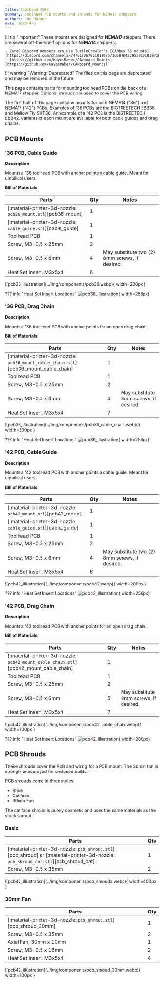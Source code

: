```yaml
---
title: Toolhead PCBs
summary: Toolhead PCB mounts and shrouds for NEMA17 steppers
authors: Jon Harper
date: 2023-4-5
---
```


!!! tip "Important"
    These mounts are designed for **NEMA17** steppers. There are several off-the-shelf options for **NEMA14** steppers:

    - ZeroG Discord members can use TurtleCrawler's [CANbus 36 mounts](https://discord.com/channels/747612067951018075/1058784239539191838/1058784239539191838)
    - [https://github.com/KayosMaker/CANboard_Mounts](https://github.com/KayosMaker/CANboard_Mounts)


!!! warning "Warning: Deprecated"
    The files on this page are deprecated and may be removed in the future.

This page contains parts for mounting toolhead PCBs on the back of a NEMA17 stepper. Optional shrouds are used to cover the PCB wiring.

The first half of this page contains mounts for both NEMA14 ("36") and NEMA17 ("42") PCBs. Examples of '36 PCBs are the BIGTREETECH EBB36 and  Mellow Fly SHT36. An example of a '42 PCB is the BIGTREETECH EBB42. Variants of each mount are available for both cable guides and drag chains.

## PCB Mounts

### '36 PCB, Cable Guide
<div markdown class="jh-grid-container jh-grid-2">
<div markdown class="jh-grid-para">

**Description**

Mounts a '36 toolhead PCB with anchor points a cable guide. Meant for umbilical users.

**Bill of Materials**

| Parts     | Qty | Notes |
|-----------|-----|-------|
| [:material-printer-3d-nozzle: `pcb36_mount.stl`][pcb36_mount] | 1 | |
| [:material-printer-3d-nozzle: `cable_guide.stl`][cable_guide] | 1 | |
| Toolhead PCB      | 1 | |
| Screw, M3-0.5 x 25mm | 2 | |
| Screw, M3-0.5 x 6mm  | 4 | May substitute two (2) 8mm screws, if desired. |
| Heat Set Insert, M3x5x4 | 6 | |

</div>
<div markdown class="jh-grid-img">
![pcb36_illustration](../img/components/pcb36.webp){ width=200px }

??? info "Heat Set Insert Locations"
    ![pcb36_illustration](../img/inserts/pcb36.webp){ width=256px}
</div>
</div>

### '36 PCB, Drag Chain

<div markdown class="jh-grid-container jh-grid-2">
<div markdown class="jh-grid-para">

**Description**

Mounts a '36 toolhead PCB with anchor points for an open drag chain.

**Bill of Materials**

| Parts     | Qty | Notes |
|-----------|-----|-------|
| [:material-printer-3d-nozzle: `pcb36_mount_cable_chain.stl`][pcb36_mount_cable_chain] | 1 | |
| Toolhead PCB      | 1 | |
| Screw, M3-0.5 x 25mm | 2 | |
| Screw, M3-0.5 x 6mm  | 5 | May substitute 8mm screws, if desired. |
| Heat Set Insert, M3x5x4 | 7 | |

</div>
<div markdown class="jh-grid-img">
![pcb36_illustration](../img/components/pcb36_cable_chain.webp){ width=200px }

??? info "Heat Set Insert Locations"
    ![pcb36_illustration](../img/inserts/pcb36_chain.webp){ width=256px}
</div>
</div>

### '42 PCB, Cable Guide

<div markdown class="jh-grid-container jh-grid-2">
<div markdown class="jh-grid-para">

**Description**

Mounts a '42 toolhead PCB with anchor points a cable guide. Meant for umbilical users.

**Bill of Materials**

| Parts     | Qty | Notes |
|-----------|-----|-------|
| [:material-printer-3d-nozzle: `pcb42_mount.stl`][pcb42_mount] | 1 | |
| [:material-printer-3d-nozzle: `cable_guide.stl`][cable_guide] | 1 | |
| Toolhead PCB      | 1 | |
| Screw, M3-0.5 x 25mm | 2 | |
| Screw, M3-0.5 x 6mm  | 4 | May substitute two (2) 8mm screws, if desired. |
| Heat Set Insert, M3x5x4 | 6 | |

</div>
<div markdown class="jh-grid-img">
![pcb42_illustration](../img/components/pcb42.webp){ width=200px }

??? info "Heat Set Insert Locations"
    ![pcb42_illustration](../img/inserts/pcb42.webp){ width=256px}
</div>
</div>

### '42 PCB, Drag Chain

<div markdown class="jh-grid-container jh-grid-2">
<div markdown class="jh-grid-para">

**Description**

Mounts a '42 toolhead PCB with anchor points for an open drag chain.

**Bill of Materials**

| Parts     | Qty | Notes |
|-----------|-----|-------|
| [:material-printer-3d-nozzle: `pcb42_mount_cable_chain.stl`][pcb42_mount_cable_chain] | 1 | |
| Toolhead PCB      | 1 | |
| Screw, M3-0.5 x 25mm | 2 | |
| Screw, M3-0.5 x 6mm  | 5 | May substitute 8mm screws, if desired. |
| Heat Set Insert, M3x5x4 | 7 | |

</div>
<div markdown class="jh-grid-img">
![pcb42_illustration](../img/components/pcb42_cable_chain.webp){ width=200px }

??? info "Heat Set Insert Locations"
    ![pcb42_illustration](../img/inserts/pcb42_chain.webp){ width=200px}
</div>
</div>

## PCB Shrouds

These shrouds cover the PCB and wiring for a PCB mount. The 30mm fan is strongly encouraged for enclosed builds.

PCB shrouds come in three styles:

- Stock
- Cat face
- 30mm Fan

The cat face shroud is purely cosmetic and uses the same materials as the stock shroud.

### Basic

<div markdown class="jh-grid-container jh-grid-2">
<div markdown class="jh-grid-para">

| Parts     | Qty |
|-----------|-----|
| [:material-printer-3d-nozzle: `pcb_shroud.stl`][pcb_shroud] or [:material-printer-3d-nozzle: `pcb_shroud_cat.stl`][pcb_shroud_cat]| 1 |
| Screw, M3-0.5 x 35mm | 2 |

</div>
<div markdown class="jh-grid-img">
![pcb42_illustration](../img/components/pcb_shrouds.webp){ width=400px }
</div>
</div>

### 30mm Fan

<div markdown class="jh-grid-container jh-grid-2">
<div markdown class="jh-grid-para">

| Parts     | Qty |
|-----------|-----|
| [:material-printer-3d-nozzle: `pcb_shroud.stl`][pcb_shroud_30mm] | 1 |
| Screw, M3-0.5 x 35mm | 2 |
| Axial Fan, 30mm x 10mm | 1 |
| Screw, M3-0.5 x 16mm | 2 |
| Heat Set Insert, M3x5x4 | 4 |

</div>
<div markdown class="jh-grid-img">
![pcb42_illustration](../img/components/pcb_shroud_30mm.webp){ width=200px }
</div>
</div>

